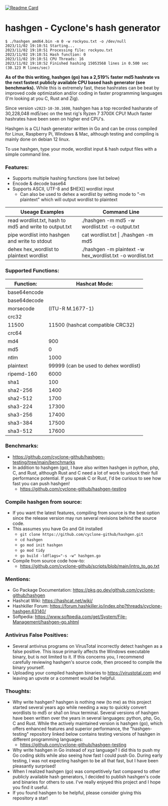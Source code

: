 [![Readme Card](https://github-readme-stats.vercel.app/api/pin/?username=cyclone-github&repo=hashgen&theme=gruvbox)](https://github.com/cyclone-github/)
# hashgen - Cyclone's hash generator
```
$ ./hashgen_amd64.bin -m 0 -w rockyou.txt -o /dev/null
2023/11/02 19:10:51 Starting...
2023/11/02 19:10:51 Processing file: rockyou.txt
2023/11/02 19:10:51 Hash function: 0
2023/11/02 19:10:51 CPU Threads: 16
2023/11/02 19:10:52 Finished hashing 15053568 lines in 0.500 sec (30.123 M lines/sec)
```
**As of the this writing, hashgen (go) has a 2,519% faster md5 hashrate vs the next fastest publicly available CPU based hash generator (see benchmarks).** While this is extremely fast, these hashrates can be beat by improved code optimization and/or coding in faster programming languages (I'm looking at you C, Rust and Zig).

Since version `v2023-10-30.1600`, hashgen has a top recorded hasharate of 30,228,048 md5/sec on the test rig's Ryzen 7 3700X CPU! Much faster hashrates have been seen on higher end CPU's.

Hashgen is a CLI hash generator written in Go and can be cross compiled for Linux, Raspberry Pi, Windows & Mac, although testing and compiling is mainly done on debian 12 linux.

To use hashgen, type your mode, wordlist input & hash output files with a simple command line.

### Features:
- Supports multiple hashing functions (see list below)
- Encode & decode base64
- Supports ASCII, UTF-8 and $HEX[] wordlist input
  - Can also be used to dehex a wordlist by setting mode to "-m plaintext" which will output wordlist to plaintext

| Useage Examples | Command Line |
|-----------|-----------|
| read wordlist.txt, hash to md5 and write to output.txt | ./hashgen -m md5 -w wordlist.txt -o output.txt |
| pipe wordlist into hashgen and write to stdout | cat wordlist.txt \| ./hashgen -m md5 |
| dehex hex_wordlist to plaintext wordlist | ./hashgen -m plaintext -w hex_wordlist.txt -o wordlist.txt |

### Supported Functions:
| Function: | Hashcat Mode: |
|-----------|-----------|
| base64encode | |
| base64decode | |
| morsecode | (ITU-R M.1677-1) |
| crc32 | |
| 11500 | 11500 (hashcat compatible CRC32) |
| crc64 |  |
| md4 | 900 |
| md5 | 0 |
| ntlm | 1000 |
| plaintext | 99999 (can be used to dehex wordlist) |
| ripemd-160 | 6000 |
| sha1 | 100 |
| sha2-256 | 1400 |
| sha2-512 | 1700 |
| sha3-224 | 17300 |
| sha3-256 | 17400 |
| sha3-384 | 17500 |
| sha3-512 | 17600 |

### Benchmarks:
- https://github.com/cyclone-github/hashgen-testing/tree/main/benchmarks
- In addition to hashgen (go), I have also written hashgen in python, php, C, and Rust, although Rust and C need a lot of work to unlock their full performance potential. If you speak C or Rust, I'd be curious to see how fast you can push hashgen!
  - https://github.com/cyclone-github/hashgen-testing

### Compile hashgen from source:
- If you want the latest features, compiling from source is the best option since the release version may run several revisions behind the source code.
- This assumes you have Go and Git installed
  - `git clone https://github.com/cyclone-github/hashgen.git`
  - `cd hashgen`
  - `go mod init hashgen`
  - `go mod tidy`
  - `go build -ldflags="-s -w" hashgen.go`
- Compile from source code how-to:
  - https://github.com/cyclone-github/scripts/blob/main/intro_to_go.txt
 
### Mentions:
- Go Package Documentation: https://pkg.go.dev/github.com/cyclone-github/hashgen
- Hashcat Wiki: https://hashcat.net/wiki/
- Hashkiller Forum: https://forum.hashkiller.io/index.php?threads/cyclone-hashgen.63140/
- Softpedia: https://www.softpedia.com/get/System/File-Management/hashgen-go.shtml

### Antivirus False Positives:
- Several antivirus programs on VirusTotal incorrectly detect hashgen as a false positive. This issue primarily affects the Windows executable binary, but is not limited to it. If this concerns you, I recommend carefully reviewing hashgen's source code, then proceed to compile the binary yourself.
- Uploading your compiled hashgen binaries to https://virustotal.com and leaving an upvote or a comment would be helpful.

### Thoughts:
- Why write hashgen? hashgen is nothing new (to me) as this project started several years ago while needing a way to quickly convert wordlists to md5 or sha1 on linux terminal. Several versions of hashgen have been written over the years in several languages: python, php, Go, C and Rust. While the actively maintained version is hashgen (go), which offers enhanced features and superior performance, the "hashgen-testing" repository linked below contains testing versions of hashgen in different programming languages:
  - https://github.com/cyclone-github/hashgen-testing
- Why write hashgen in Go instead of xyz language? I did this to push my Go coding skills while also seeing how fast I could push Go. During early testing, I was not expecting hashgen to be all that fast, but I have been pleasantly surprised!
- When I realized hashgen (go) was competitively fast compared to other publicly available hash generators, I decided to publish hashgen's code and binaries for others to use. I've really enjoyed this project and I hope you find it useful.
- If you found hashgen to be helpful, please consider giving this repository a star!
